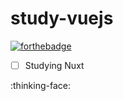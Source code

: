 # study-vuejs

[![forthebadge](http://forthebadge.com/images/badges/made-with-vue.svg)](http://forthebadge.com)

- [ ] Studying Nuxt

:thinking-face:
